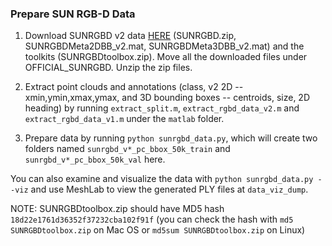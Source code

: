 ### Prepare SUN RGB-D Data

1. Download SUNRGBD v2 data [HERE](http://rgbd.cs.princeton.edu/data/) (SUNRGBD.zip, SUNRGBDMeta2DBB_v2.mat, SUNRGBDMeta3DBB_v2.mat) and the toolkits (SUNRGBDtoolbox.zip). Move all the downloaded files under OFFICIAL_SUNRGBD. Unzip the zip files.

2. Extract point clouds and annotations (class, v2 2D -- xmin,ymin,xmax,ymax, and 3D bounding boxes -- centroids, size, 2D heading) by running `extract_split.m`, `extract_rgbd_data_v2.m` and `extract_rgbd_data_v1.m` under the `matlab` folder.

3. Prepare data by running `python sunrgbd_data.py`, which will create two folders named `sunrgbd_v*_pc_bbox_50k_train` and `sunrgbd_v*_pc_bbox_50k_val` here. 

You can also examine and visualize the data with `python sunrgbd_data.py --viz` and use MeshLab to view the generated PLY files at `data_viz_dump`. 

NOTE: SUNRGBDtoolbox.zip should have MD5 hash `18d22e1761d36352f37232cba102f91f` (you can check the hash with `md5 SUNRGBDtoolbox.zip` on Mac OS or `md5sum SUNRGBDtoolbox.zip` on Linux)
